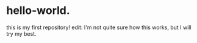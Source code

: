 # hello-world.
this is my first repository!
edit: I'm not quite sure how this works, but I will try my best.
